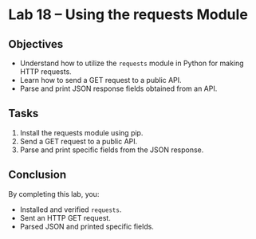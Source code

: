 # Lab 18 – Using the requests Module

## Objectives
- Understand how to utilize the `requests` module in Python for making HTTP requests.
- Learn how to send a GET request to a public API.
- Parse and print JSON response fields obtained from an API.

## Tasks
1. Install the requests module using pip.
2. Send a GET request to a public API.
3. Parse and print specific fields from the JSON response.

## Conclusion
By completing this lab, you:
- Installed and verified `requests`.
- Sent an HTTP GET request.
- Parsed JSON and printed specific fields.
